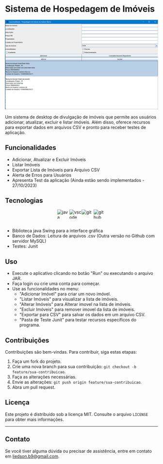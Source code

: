 # Sistema de Hospedagem de Imóveis

![Imagem de capa do projeto](./LuxuriousBreeze/img/SiteHospedagemProgram.png)

Um sistema de desktop de divulgação de imóveis que permite aos usuários adicionar, atualizar, excluir e listar imóveis. Além disso, oferece recursos para exportar dados em arquivos CSV e pronto para receber testes de aplicação.

## Funcionalidades

- Adicionar, Atualizar e Excluir Imóveis
- Listar Imóveis
- Exportar Lista de Imóveis para Arquivo CSV
- Alerta de Erros para Usuários
- Apresenta Test da aplicação (Ainda estão sendo implementados - 27/10/2023)

## Tecnologias

<div style="display: flex; justify-content: center;">
<img src="https://cdn.jsdelivr.net/gh/devicons/devicon/icons/java/java-original.svg" alt="java" height="30" width="40">
<img src="https://cdn.jsdelivr.net/gh/devicons/devicon/icons/vscode/vscode-original.svg" alt="vscode" height="30" width="40">
<img src="https://cdn.jsdelivr.net/gh/devicons/devicon/icons/git/git-original.svg" alt="git" height="30" width="40">
<img src="https://cdn.jsdelivr.net/gh/devicons/devicon/icons/github/github-original.svg" alt="github" height="30" width="40">
</div>

<br/>

- Biblioteca java Swing para a interface gráfica
- Banco de Dados: Leitura de arquivos .csv (Outra versão no Github com servidor MySQL)
- Testes: Junit

## Uso

- Execute o aplicativo clicando no botão "Run" ou executando o arquivo JAR.
- Faça login ou crie uma conta para começar.
- Use as funcionalidades no menu:
  - "Adicionar Imóvel" para criar um novo imóvel.
  - "Listar Imóveis" para visualizar a lista de imóveis.
  - "Alterar Imóveis" para Alterar imovel na lista de imóveis.
  - "Excluir Imóveis" para remover imovel da lista de imóveis.
  - "Exportar para CSV" para salvar os dados em um arquivo CSV.
  - "Pasta de Teste Junit" para testar recursos específicos do programa.

## Contribuições

Contribuições são bem-vindas. Para contribuir, siga estas etapas:

1. Faça um fork do projeto.
2. Crie uma nova branch para sua contribuição: `git checkout -b feature/sua-contribuicao`.
3. Faça as alterações necessárias.
4. Envie as alterações: `git push origin feature/sua-contribuicao`.
5. Abra um pull request.

## Licença

Este projeto é distribuído sob a licença MIT. Consulte o arquivo `LICENSE` para obter mais informações.

---

## Contato

Se você tiver alguma dúvida ou precisar de assistência, entre em contato em [liedson.b9@gmail.com](mailto:liedson.b9@gmail.com).